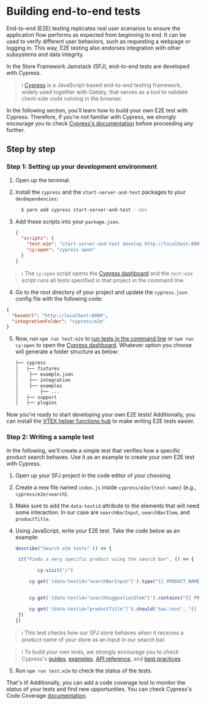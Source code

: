 # Building end-to-end tests

End-to-end (E2E) testing replicates real user scenarios to ensure the application flow performs as expected from beginning to end. It can be used to verify different user behaviors, such as requesting a webpage or logging in. This way, E2E testing also endorses integration with other subsystems and data integrity.

In the Store Framework Jamstack (SFJ), end-to-end tests are developed with Cypress.

> ℹ️ [Cypress](https://www.cypress.io/) is a JavaScript-based end-to-end testing framework, widely used together with Gatsby, that serves as a tool to validate client-side code running in the browser.

In the following section, you'll learn how to build your own E2E test with Cypress. Therefore, if you're not familiar with Cypress, we strongly encourage you to check [Cypress's documentation](https://docs.cypress.io/guides/overview/why-cypress.html) before proceeding any further.

## Step by step

### Step 1: Setting up your development environment

1. Open up the terminal.
2. Install the `cypress` and the `start-server-and-test` packages to your `devDependencies`:

   ```bash
     $ yarn add cypress start-server-and-test --dev
   ```

3. Add these scripts into your `package.json`.

   ```json
   {
     "scripts": {
       "test:e2e": "start-server-and-test develop http://localhost:8000 cy:open",
       "cy:open": "cypress open"
     }
   }
   ```

> ℹ️  The `cy:open` script opens the [Cypress dashboard](https://www.cypress.io/dashboard) and the `test:e2e` script runs all tests specified in that project in the command line.

4. Go to the root directory of your project and update the `cypress.json` config file with the following code:

```json
{
  "baseUrl": "http://localhost:8000",
  "integrationFolder": "cypress/e2e"
}
```

5. Now, run `npm run test:e2e` to [run tests in the command line](https://docs.cypress.io/guides/guides/command-line.html#Installation) or `npm run cy:open` to open the [Cypress dashboard](https://www.cypress.io/dashboard). Whatever option you choose will generate a folder structure as below:

   ```bash
   ├── cypress
   │   ├── fixtures
   │   	├── example.json
   │	├── integration
   │   	├── examples
   │   		├── ...
   │   ├── support
   │   ├── plugins
   ```

Now you're ready to start developing your own E2E tests! Additionally, you can install the [VTEX helper functions hub](https://github.com/vtex/test-toolshttps://github.com/vtex/test-tools) to make writing E2E tests easier.

### Step 2: Writing a sample test

In the following, we'll create a simple test that verifies how a specific product search behaves. Use it as an example to create your own E2E test with Cypress.

1. Open up your SFJ project in the code editor of your choosing.
2. Create a new file named `index.js` inside `cypress/e2e/{test-name}` (e.g., `cypress/e2e/search`).
3. Make sure to add the `data-testid` attribute to the elements that will need some interaction. In our case are `searchBarInput`, `searchBarItem`, and `productTitle`.
4. Using JavaScript, write your E2E test. Take the code below as an example:


   ```js
   describe("Search e2e tests" () => {

   	it("Finds a very specific product using the search bar", () => {

           cy.visit("/")

   		cy.get('[data-testid="searchBarInput"]').type("{{ PRODUCT_NAME }}")


   		cy.get('[data-testid="searchSuggestionItem"]').contains("{{ PRODUCT_NAME }}").click()

   		cy.get('[data-testid="productTitle"]').should('has.text', "{{ PRODUCT_NAME }}")
   	})
   })
   ```

> ℹ️  This test checks how our SFJ store behaves when it receives a product name of your store as an input in our search bar.

> ℹ️  To build your own tests, we strongly encourage you to check Cypress's [guides](https://docs.cypress.io/guides/getting-started/writing-your-first-test.html#Add-a-test-file), [examples](https://docs.cypress.io/examples/examples/recipes.html#Fundamentals), [API reference](https://docs.cypress.io/api/api/table-of-contents.html), and [best practices](https://docs.cypress.io/guides/references/best-practices.html).

5. Run `npm run test:e2e` to check the status of the tests.

That's it! Additionally, you can add a code coverage tool to monitor the status of your tests and find new opportunities. You can check Cypress's Code Coverage [documentation](https://docs.cypress.io/guides/tooling/code-coverage.html#Introduction).
